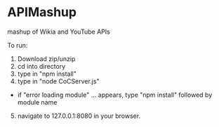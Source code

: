 # APIMashup
mashup of Wikia and YouTube APIs

To run:

1. Download zip/unzip
2. cd into directory
3. type in "npm install"
4. type in "node CoCServer.js"
  - if "error loading module" ... appears, type "npm install" followed by module name
5. navigate to 127.0.0.1:8080 in your browser.
